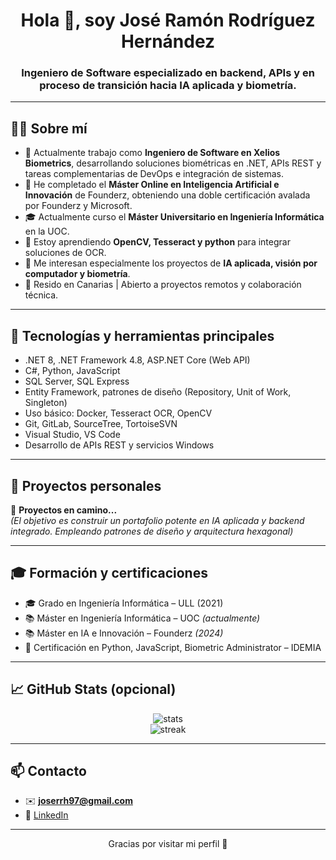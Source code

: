 <h1 align="center">Hola 👋, soy José Ramón Rodríguez Hernández</h1>
<h3 align="center">Ingeniero de Software especializado en backend, APIs y en proceso de transición hacia IA aplicada y biometría.</h3>

---

## 🧑‍💻 Sobre mí

- 🎯 Actualmente trabajo como **Ingeniero de Software en Xelios Biometrics**, desarrollando soluciones biométricas en .NET, APIs REST y tareas complementarias de DevOps e integración de sistemas.
- 📘 He completado el **Máster Online en Inteligencia Artificial e Innovación** de Founderz, obteniendo una doble certificación avalada por Founderz y Microsoft.
- 🎓 Actualmente curso el **Máster Universitario en Ingeniería Informática** en la UOC.
- 🌱 Estoy aprendiendo **OpenCV, Tesseract y python** para integrar soluciones de OCR.
- 🧠 Me interesan especialmente los proyectos de **IA aplicada, visión por computador y biometría**.
- 📍 Resido en Canarias | Abierto a proyectos remotos y colaboración técnica.

---

## 💼 Tecnologías y herramientas principales

- .NET 8, .NET Framework 4.8, ASP.NET Core (Web API)
- C#, Python, JavaScript
- SQL Server, SQL Express
- Entity Framework, patrones de diseño (Repository, Unit of Work, Singleton)
- Uso básico: Docker, Tesseract OCR, OpenCV
- Git, GitLab, SourceTree, TortoiseSVN
- Visual Studio, VS Code
- Desarrollo de APIs REST y servicios Windows


---

## 🚀 Proyectos personales

🔸 **Proyectos en camino...**  
_(El objetivo es construir un portafolio potente en IA aplicada y backend integrado. Empleando patrones de diseño y arquitectura hexagonal)_

---

## 🎓 Formación y certificaciones

- 🎓 Grado en Ingeniería Informática – ULL (2021)
- 📚 Máster en Ingeniería Informática – UOC *(actualmente)*
- 📚 Máster en IA e Innovación – Founderz *(2024)*
- 📜 Certificación en Python, JavaScript, Biometric Administrator – IDEMIA

---

## 📈 GitHub Stats (opcional)

<p align="center">
  <img src="https://github-readme-stats.vercel.app/api?username=Serah73&show_icons=true&theme=radical" alt="stats"/>
  <br/>
  <img src="https://github-readme-streak-stats.herokuapp.com/?user=Serah73&theme=radical" alt="streak"/>
</p>

---

## 📫 Contacto

- ✉️ **joserrh97@gmail.com**
- 💼 [LinkedIn](https://www.linkedin.com/in/serah73/)

---

<p align="center">
  Gracias por visitar mi perfil 🙌  
</p>
